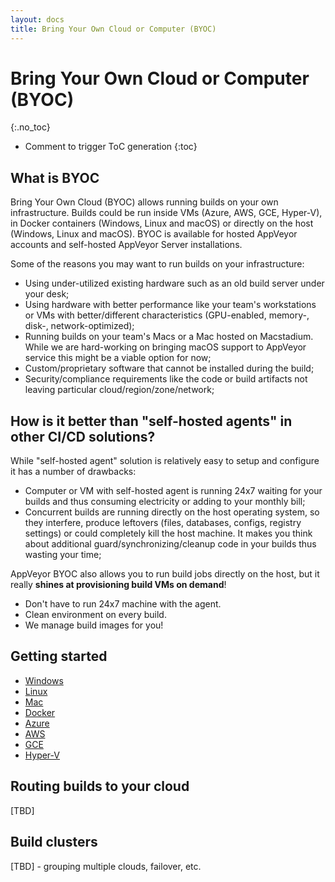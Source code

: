 ```yaml
---
layout: docs
title: Bring Your Own Cloud or Computer (BYOC)
---
```


<!-- markdownlint-disable MD022 MD032 -->
# Bring Your Own Cloud or Computer (BYOC)
{:.no_toc}

* Comment to trigger ToC generation
{:toc}
<!-- markdownlint-enable MD022 MD032 -->

## What is BYOC

Bring Your Own Cloud (BYOC) allows running builds on your own infrastructure. Builds could be run inside VMs (Azure, AWS, GCE, Hyper-V), in Docker containers (Windows, Linux and macOS) or directly on the host (Windows, Linux and macOS). BYOC is available for hosted AppVeyor accounts and self-hosted AppVeyor Server installations.

Some of the reasons you may want to run builds on your infrastructure:

* Using under-utilized existing hardware such as an old build server under your desk;
* Using hardware with better performance like your team's workstations or VMs with better/different characteristics (GPU-enabled, memory-, disk-, network-optimized);
* Running builds on your team's Macs or a Mac hosted on Macstadium. While we are hard-working on bringing macOS support to AppVeyor service this might be a viable option for now;
* Custom/proprietary software that cannot be installed during the build;
* Security/compliance requirements like the code or build artifacts not leaving particular cloud/region/zone/network;

## How is it better than "self-hosted agents" in other CI/CD solutions?

While "self-hosted agent" solution is relatively easy to setup and configure it has a number of drawbacks:

* Computer or VM with self-hosted agent is running 24x7 waiting for your builds and thus consuming electricity or adding to your monthly bill;
* Concurrent builds are running directly on the host operating system, so they interfere, produce leftovers (files, databases, configs, registry settings) or could completely kill the host machine. It makes you think about additional guard/synchronizing/cleanup code in your builds thus wasting your time;

AppVeyor BYOC also allows you to run build jobs directly on the host, but it really **shines at provisioning build VMs on demand**!

* Don't have to run 24x7 machine with the agent.
* Clean environment on every build.
* We manage build images for you!


## Getting started



* [Windows](/docs/byoc/windows/)
* [Linux](/docs/byoc/linux/)
* [Mac](/docs/byoc/mac/)
* [Docker](/docs/byoc/docker/)
* [Azure](/docs/byoc/azure/)
* [AWS](/docs/byoc/aws/)
* [GCE](/docs/byoc/gce/)
* [Hyper-V](/docs/byoc/hyper-v/)

## Routing builds to your cloud

[TBD]

## Build clusters

[TBD] - grouping multiple clouds, failover, etc.
